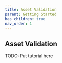 ```yaml
---
title: Asset Validation
parent: Getting Started
has_children: true
nav_order: 1
---
```


## Asset Validation

TODO: Put tutorial here
